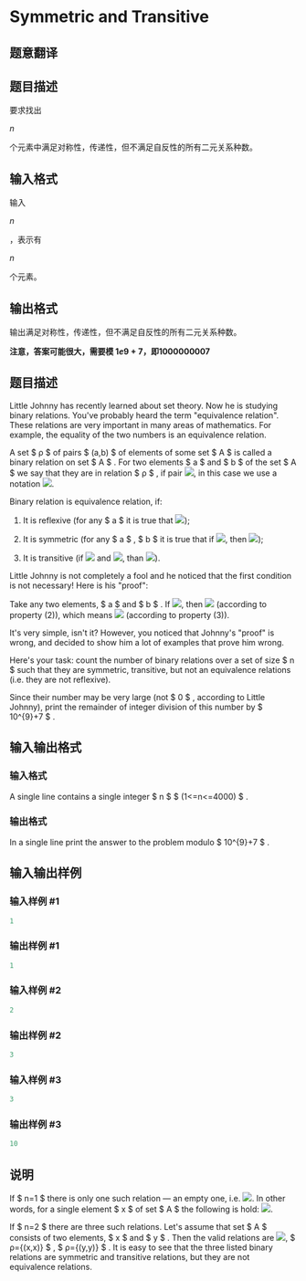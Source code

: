 # Symmetric and Transitive

## 题意翻译

## 题目描述

要求找出

$n$

个元素中满足对称性，传递性，但不满足自反性的所有二元关系种数。

## 输入格式

输入

$n$

，表示有

$n$

个元素。

## 输出格式

输出满足对称性，传递性，但不满足自反性的所有二元关系种数。

__注意，答案可能很大，需要模 $1e9+7$，即1000000007__

## 题目描述

Little Johnny has recently learned about set theory. Now he is studying binary relations. You've probably heard the term "equivalence relation". These relations are very important in many areas of mathematics. For example, the equality of the two numbers is an equivalence relation.

A set $ ρ $ of pairs $ (a,b) $ of elements of some set $ A $ is called a binary relation on set $ A $ . For two elements $ a $ and $ b $ of the set $ A $ we say that they are in relation $ ρ $ , if pair ![](https://cdn.luogu.com.cn/upload/vjudge_pic/CF568B/16a5bd0364ee1c2418519b45f507a656a36915fe.png), in this case we use a notation ![](https://cdn.luogu.com.cn/upload/vjudge_pic/CF568B/ac1017904cc72900e599536210489e5806c7e715.png).

Binary relation is equivalence relation, if:

1. It is reflexive (for any $ a $ it is true that ![](https://cdn.luogu.com.cn/upload/vjudge_pic/CF568B/91e4d3abbed748c18e812b3137edc3c1a1f0e778.png));

2. It is symmetric (for any $ a $ , $ b $ it is true that if ![](https://cdn.luogu.com.cn/upload/vjudge_pic/CF568B/ac1017904cc72900e599536210489e5806c7e715.png), then ![](https://cdn.luogu.com.cn/upload/vjudge_pic/CF568B/b6f938add219491e6c1f894f8e7099b7242c4c5e.png));

3. It is transitive (if ![](https://cdn.luogu.com.cn/upload/vjudge_pic/CF568B/ac1017904cc72900e599536210489e5806c7e715.png) and ![](https://cdn.luogu.com.cn/upload/vjudge_pic/CF568B/5fd1e1be872bf420a3d068d47d57fec967b2dcb8.png), than ![](https://cdn.luogu.com.cn/upload/vjudge_pic/CF568B/78faa71961e282211efc6cc897539a239b2fbcca.png)).

Little Johnny is not completely a fool and he noticed that the first condition is not necessary! Here is his "proof":

Take any two elements, $ a $ and $ b $ . If ![](https://cdn.luogu.com.cn/upload/vjudge_pic/CF568B/ac1017904cc72900e599536210489e5806c7e715.png), then ![](https://cdn.luogu.com.cn/upload/vjudge_pic/CF568B/b6f938add219491e6c1f894f8e7099b7242c4c5e.png) (according to property (2)), which means ![](https://cdn.luogu.com.cn/upload/vjudge_pic/CF568B/91e4d3abbed748c18e812b3137edc3c1a1f0e778.png) (according to property (3)).

It's very simple, isn't it? However, you noticed that Johnny's "proof" is wrong, and decided to show him a lot of examples that prove him wrong.

Here's your task: count the number of binary relations over a set of size $ n $ such that they are symmetric, transitive, but not an equivalence relations (i.e. they are not reflexive).

Since their number may be very large (not $ 0 $ , according to Little Johnny), print the remainder of integer division of this number by $ 10^{9}+7 $ .

## 输入输出格式

### 输入格式

A single line contains a single integer $ n $ $ (1<=n<=4000) $ .

### 输出格式

In a single line print the answer to the problem modulo $ 10^{9}+7 $ .

## 输入输出样例

### 输入样例 #1

```cpp
1

```
### 输出样例 #1

```cpp
1

```
### 输入样例 #2

```cpp
2

```
### 输出样例 #2

```cpp
3

```
### 输入样例 #3

```cpp
3

```
### 输出样例 #3

```cpp
10

```
## 说明

If $ n=1 $ there is only one such relation — an empty one, i.e. ![](https://cdn.luogu.com.cn/upload/vjudge_pic/CF568B/519c456ed02b51bdfd523585bf0281cdbd8600fd.png). In other words, for a single element $ x $ of set $ A $ the following is hold: ![](https://cdn.luogu.com.cn/upload/vjudge_pic/CF568B/3abfc110a65cf385b201a329b8a306e1eb23baef.png).

If $ n=2 $ there are three such relations. Let's assume that set $ A $ consists of two elements, $ x $ and $ y $ . Then the valid relations are ![](https://cdn.luogu.com.cn/upload/vjudge_pic/CF568B/519c456ed02b51bdfd523585bf0281cdbd8600fd.png), $ ρ={(x,x)} $ , $ ρ={(y,y)} $ . It is easy to see that the three listed binary relations are symmetric and transitive relations, but they are not equivalence relations.


